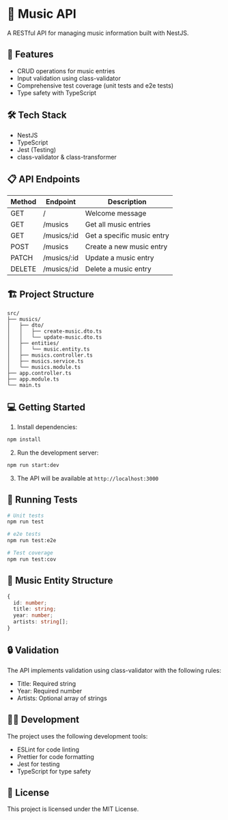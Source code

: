# 🎵 Music API

A RESTful API for managing music information built with NestJS.

## 🚀 Features

- CRUD operations for music entries
- Input validation using class-validator
- Comprehensive test coverage (unit tests and e2e tests)
- Type safety with TypeScript

## 🛠️ Tech Stack

- NestJS
- TypeScript
- Jest (Testing)
- class-validator & class-transformer

## 📋 API Endpoints

| Method | Endpoint     | Description                |
|--------|-------------|----------------------------|
| GET    | /           | Welcome message            |
| GET    | /musics     | Get all music entries      |
| GET    | /musics/:id | Get a specific music entry |
| POST   | /musics     | Create a new music entry   |
| PATCH  | /musics/:id | Update a music entry       |
| DELETE | /musics/:id | Delete a music entry       |

## 🏗️ Project Structure

```
src/
├── musics/
│   ├── dto/
│   │   ├── create-music.dto.ts
│   │   └── update-music.dto.ts
│   ├── entities/
│   │   └── music.entity.ts
│   ├── musics.controller.ts
│   ├── musics.service.ts
│   └── musics.module.ts
├── app.controller.ts
├── app.module.ts
└── main.ts
```

## 💻 Getting Started

1. Install dependencies:
```bash
npm install
```

2. Run the development server:
```bash
npm run start:dev
```

3. The API will be available at `http://localhost:3000`

## 🧪 Running Tests

```bash
# Unit tests
npm run test

# e2e tests
npm run test:e2e

# Test coverage
npm run test:cov
```

## 📝 Music Entity Structure

```typescript
{
  id: number;
  title: string;
  year: number;
  artists: string[];
}
```

## 🔒 Validation

The API implements validation using class-validator with the following rules:
- Title: Required string
- Year: Required number
- Artists: Optional array of strings

## 👨‍💻 Development

The project uses the following development tools:
- ESLint for code linting
- Prettier for code formatting
- Jest for testing
- TypeScript for type safety

## 📄 License

This project is licensed under the MIT License.
